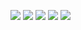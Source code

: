 <!--
**mikoto2726/mikoto2726** is a ✨ _special_ ✨ repository because its `README.md` (this file) appears on your GitHub profile.

Here are some ideas to get you started:

- 🔭 I’m currently working on ...
- 🌱 I’m currently learning ...
- 👯 I’m looking to collaborate on ...
- 🤔 I’m looking for help with ...
- 💬 Ask me about ...
- 📫 How to reach me: ...
- 😄 Pronouns: ...
- ⚡ Fun fact: ...
-->


![](http://my-git-hub-profile-summary-cards.vercel.app/api/cards/profile-details?username=mikoto2726&theme=github_dark)
![](http://my-git-hub-profile-summary-cards.vercel.app/api/cards/repos-per-language?username=mikoto2726&theme=github_dark)
![](http://my-git-hub-profile-summary-cards.vercel.app/api/cards/most-commit-language?username=mikoto2726&theme=github_dark)
![](http://my-git-hub-profile-summary-cards.vercel.app/api/cards/stats?username=mikoto2726&theme=github_dark)
![](http://my-git-hub-profile-summary-cards.vercel.app/api/cards/productive-time?username=mikoto2726&theme=github_dark&utcOffset=9)
